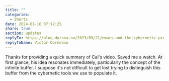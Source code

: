 ```yaml
---
title: ""
categories:
  - Shorts
date: 2024-01-16 07:12:25
share: true
section: updates
replyTo: https://blog.dornea.nu/2023/09/21/emacs-and-the-cybernetic-productivity/
replyToName: Victor Dorneanu
---
```


Thanks for providing a quick summary of Cal's video. Saved me a watch. At first glance, his idea resonates immediately, particularly the concept of the infinite buffer. I suppose it's not difficult to get lost trying to distinguish this buffer from the cybernetic tools we use to populate it.
